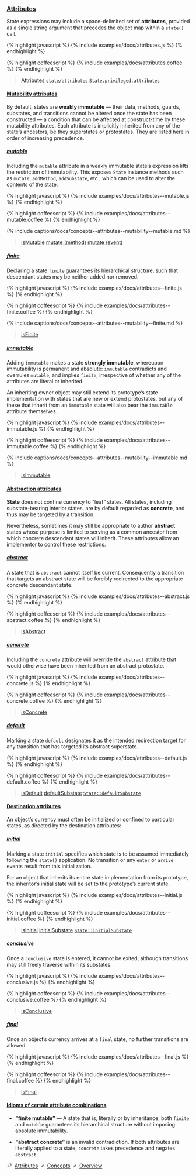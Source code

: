 ### [Attributes](#concepts--attributes)

State expressions may include a space-delimited set of **attributes**, provided as a single string argument that precedes the object map within a `state()` call.

{% highlight javascript %}
{% include examples/docs/attributes.js %}
{% endhighlight %}

{% highlight coffeescript %}
{% include examples/docs/attributes.coffee %}
{% endhighlight %}

> [Attributes](/api/#state--methods--section--attributes)
> [`state/attributes`](/source/#state--attributes.js)
> [`State.privileged.attributes`](/source/#state--privileged--attributes)

<div class="local-toc"></div>

#### [Mutability attributes](#concepts--attributes--mutability)

By default, states are **weakly immutable** — their data, methods, guards, substates, and transitions cannot be altered once the state has been constructed — a condition that can be affected at construct-time by these mutability attributes. Each attribute is implicitly inherited from any of the state’s ancestors, be they superstates or protostates. They are listed here in order of increasing precedence.

##### [mutable](#concepts--attributes--mutability--mutable)

Including the `mutable` attribute in a weakly immutable state’s expression lifts the restriction of immutability. This exposes `State` instance methods such as `mutate`, `addMethod`, `addSubstate`, etc., which can be used to alter the contents of the state.

{% highlight javascript %}
{% include examples/docs/attributes--mutable.js %}
{% endhighlight %}

{% highlight coffeescript %}
{% include examples/docs/attributes--mutable.coffee %}
{% endhighlight %}

{% include captions/docs/concepts--attributes--mutability--mutable.md %}

> [isMutable](/api/#state--methods--is-mutable)
> [mutate (method)](/api/#state--methods--mutate)
> [mutate (event)](/api/#state--events--mutate)


##### [finite](#concepts--attributes--mutability--finite)

Declaring a state `finite` guarantees its hierarchical structure, such that descendant states may be neither added nor removed.

{% highlight javascript %}
{% include examples/docs/attributes--finite.js %}
{% endhighlight %}

{% highlight coffeescript %}
{% include examples/docs/attributes--finite.coffee %}
{% endhighlight %}

{% include captions/docs/concepts--attributes--mutability--finite.md %}

> [isFinite](/api/#state--methods--is-finite)


##### [immutable](#concepts--attributes--mutability--immutable)

Adding `immutable` makes a state **strongly immutable**, whereupon immutability is permanent and absolute: `immutable` contradicts and overrules `mutable`, and implies `finite`, irrespective of whether any of the attributes are literal or inherited.

An inheriting owner object may still extend its prototype’s state implementation with states that are new or extend protostates, but any of these that inherit from an `immutable` state will also bear the `immutable` attribute themselves.

{% highlight javascript %}
{% include examples/docs/attributes--immutable.js %}
{% endhighlight %}

{% highlight coffeescript %}
{% include examples/docs/attributes--immutable.coffee %}
{% endhighlight %}

{% include captions/docs/concepts--attributes--mutability--immutable.md %}

> [isImmutable](/api/#state--methods--is-immutable)


#### [Abstraction attributes](#concepts--attributes--abstraction)

**State** does not confine currency to “leaf” states. All states, including substate-bearing interior states, are by default regarded as **concrete**, and thus may be targeted by a transition.

Nevertheless, sometimes it may still be appropriate to author **abstract** states whose purpose is limited to serving as a common ancestor from which concrete descendant states will inherit. These attributes allow an implementor to control these restrictions.

##### [abstract](#concepts--attributes--abstraction--abstract)

A state that is `abstract` cannot itself be current. Consequently a transition that targets an abstract state will be forcibly redirected to the appropriate concrete descendant state.

{% highlight javascript %}
{% include examples/docs/attributes--abstract.js %}
{% endhighlight %}

{% highlight coffeescript %}
{% include examples/docs/attributes--abstract.coffee %}
{% endhighlight %}

> [isAbstract](/api/#state--methods--is-abstract)

##### [concrete](#concepts--attributes--abstraction--concrete)

Including the `concrete` attribute will override the `abstract` attribute that would otherwise have been inherited from an abstract protostate.

{% highlight javascript %}
{% include examples/docs/attributes--concrete.js %}
{% endhighlight %}

{% highlight coffeescript %}
{% include examples/docs/attributes--concrete.coffee %}
{% endhighlight %}

> [isConcrete](/api/#state--methods--is-concrete)

##### [default](#concepts--attributes--abstraction--default)

Marking a state `default` designates it as the intended redirection target for any transition that has targeted its abstract superstate.

{% highlight javascript %}
{% include examples/docs/attributes--default.js %}
{% endhighlight %}

{% highlight coffeescript %}
{% include examples/docs/attributes--default.coffee %}
{% endhighlight %}

> [isDefault](/api/#state--methods--is-default)
> [defaultSubstate](/api/#state--methods--default-substate)
> [`State::defaultSubstate`](/source/#state--prototype--default-substate)

#### [Destination attributes](#concepts--attributes--destination)

An object’s currency must often be initialized or confined to particular states, as directed by the destination attributes:

##### [initial](#concepts--attributes--destination--initial)

Marking a state `initial` specifies which state is to be assumed immediately following the `state()` application. No transition or any `enter` or `arrive` events result from this initialization.

For an object that inherits its entire state implementation from its prototype, the inheritor’s initial state will be set to the prototype’s current state.

{% highlight javascript %}
{% include examples/docs/attributes--initial.js %}
{% endhighlight %}

{% highlight coffeescript %}
{% include examples/docs/attributes--initial.coffee %}
{% endhighlight %}

> [isInitial](/api/#state--methods--is-initial)
> [initialSubstate](/api/#state--methods--initial-substate)
> [`State::initialSubstate`](/source/#state--prototype--initial-substate)

##### [conclusive](#concepts--attributes--destination--conclusive)

Once a `conclusive` state is entered, it cannot be exited, although transitions may still freely traverse within its substates.

{% highlight javascript %}
{% include examples/docs/attributes--conclusive.js %}
{% endhighlight %}

{% highlight coffeescript %}
{% include examples/docs/attributes--conclusive.coffee %}
{% endhighlight %}

> [isConclusive](/api/#state--methods--is-conclusive)

##### [final](#concepts--attributes--destination--final)

Once an object’s currency arrives at a `final` state, no further transitions are allowed.

{% highlight javascript %}
{% include examples/docs/attributes--final.js %}
{% endhighlight %}

{% highlight coffeescript %}
{% include examples/docs/attributes--final.coffee %}
{% endhighlight %}

> [isFinal](/api/#state--methods--is-final)

#### [Idioms of certain attribute combinations](#concepts--attributes--idioms)

* **“finite mutable”** — A state that is, literally or by inheritance, both `finite` and `mutable` guarantees its hierarchical structure without imposing absolute immutability.

* **“abstract concrete”** is an invalid contradiction. If both attributes are literally applied to a state, `concrete` takes precedence and negates `abstract`.

<div class="backcrumb">
⏎  <a class="section" href="#concepts--attributes">Attributes</a>  &lt;  <a href="#concepts">Concepts</a>  &lt;  <a href="#overview">Overview</a>
</div>
